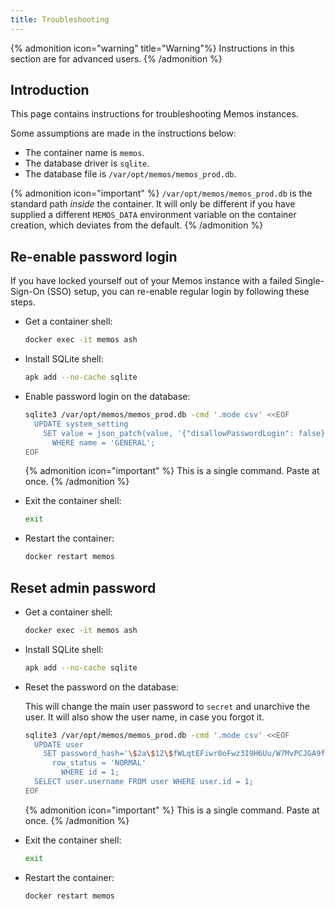 ```yaml
---
title: Troubleshooting
---
```


{% admonition icon="warning" title="Warning"%}
Instructions in this section are for advanced users.
{% /admonition %}

## Introduction

This page contains instructions for troubleshooting Memos instances.

Some assumptions are made in the instructions below:

- The container name is `memos`.
- The database driver is `sqlite`.
- The database file is `/var/opt/memos/memos_prod.db`.

{% admonition icon="important" %}
  `/var/opt/memos/memos_prod.db` is the standard path *inside* the container. It will only be different if you have supplied a different `MEMOS_DATA` environment variable on the container creation, which deviates from the default.
  {% /admonition %}

## Re-enable password login

If you have locked yourself out of your Memos instance with a failed Single-Sign-On (SSO) setup, you can re-enable regular login by following these steps.

- Get a container shell:

  ```bash
  docker exec -it memos ash
  ```

- Install SQLite shell:

  ```bash
  apk add --no-cache sqlite
  ```

- Enable password login on the database:

  ```bash
  sqlite3 /var/opt/memos/memos_prod.db -cmd '.mode csv' <<EOF
    UPDATE system_setting 
      SET value = json_patch(value, '{"disallowPasswordLogin": false}') 
        WHERE name = 'GENERAL';
  EOF
  ```

  {% admonition icon="important" %}
  This is a single command. Paste at once.
  {% /admonition %}

- Exit the container shell:

  ```bash
  exit
  ```

- Restart the container:

  ```bash
  docker restart memos
  ```

## Reset admin password

- Get a container shell:

  ```bash
  docker exec -it memos ash
  ```

- Install SQLite shell:

  ```bash
  apk add --no-cache sqlite
  ```

- Reset the password on the database:

  This will change the main user password to `secret` and unarchive the user. It will also show the user name, in case you forgot it.

  ```bash
  sqlite3 /var/opt/memos/memos_prod.db -cmd '.mode csv' <<EOF
    UPDATE user 
      SET password_hash='\$2a\$12\$fWLqtEFiwr0oFwz3I9H6Uu/W7MvPCJGA9fLlTDV5eO2qsH8yUANku',
        row_status = 'NORMAL'
          WHERE id = 1;
    SELECT user.username FROM user WHERE user.id = 1;
  EOF
  ```

  {% admonition icon="important" %}
  This is a single command. Paste at once.
  {% /admonition %}

- Exit the container shell:

  ```bash
  exit
  ```

- Restart the container:

  ```bash
  docker restart memos
  ```

